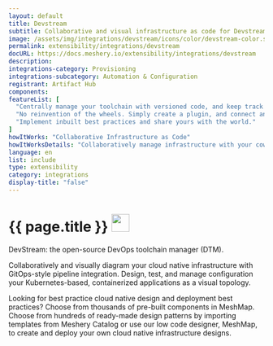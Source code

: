 ```yaml
---
layout: default
title: Devstream
subtitle: Collaborative and visual infrastructure as code for Devstream
image: /assets/img/integrations/devstream/icons/color/devstream-color.svg
permalink: extensibility/integrations/devstream
docURL: https://docs.meshery.io/extensibility/integrations/devstream
description: 
integrations-category: Provisioning
integrations-subcategory: Automation & Configuration
registrant: Artifact Hub
components: 
featureList: [
  "Centrally manage your toolchain with versioned code, and keep track of every change.",
  "No reinvention of the wheels. Simply create a plugin, and connect any tools you like with DevStream.",
  "Implement inbuilt best practices and share yours with the world."
]
howItWorks: "Collaborative Infrastructure as Code"
howItWorksDetails: "Collaboratively manage infrastructure with your coworkers synchronously sharing the same designs."
language: en
list: include
type: extensibility
category: integrations
display-title: "false"
---
```

<h1>{{ page.title }} <img src="{{ page.image }}" style="width: 35px; height: 35px;" /></h1>

<p>
DevStream: the open-source DevOps toolchain manager (DTM).
</p>
<p>
    Collaboratively and visually diagram your cloud native infrastructure with GitOps-style pipeline integration. Design, test, and manage configuration your Kubernetes-based, containerized applications as a visual topology.
</p>
<p>
    Looking for best practice cloud native design and deployment best practices? Choose from thousands of pre-built components in MeshMap. Choose from hundreds of ready-made design patterns by importing templates from Meshery Catalog or use our low code designer, MeshMap, to create and deploy your own cloud native infrastructure designs.
</p>
